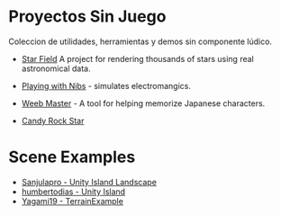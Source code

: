 # Proyectos Sin Juego

Coleccion de utilidades, herramientas y demos sin componente lúdico.
* [Star Field](https://github.com/piratesjustar/starfield)  A project for rendering thousands of stars using real astronomical data.

* [Playing with Nibs](https://github.com/playingwithnibs/playingwithnibs) - simulates electromangics.
* [Weeb Master](https://github.com/azoor-guy/WeebMaster) - A tool for helping memorize Japanese characters.
* [Candy Rock Star](https://github.com/unity3d-jp/unitychan-crs)

# Scene Examples

* [Sanjulapro - Unity Island Landscape](https://github.com/Sanjulapro/Unity-Island-Landscape)
* [humbertodias - Unity Island](https://github.com/humbertodias/unity-island)
* [Yagami19 - TerrainExample](https://github.com/Yagami19/TerrainExample)
